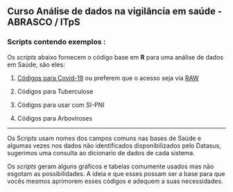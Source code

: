 ## **Curso Análise de dados na vigilância em saúde** - ABRASCO / ITpS

### Scripts contendo exemplos :

 Os *scripts* abaixo fornecem o código  base em **R** para uma análise de dados em Saúde, são eles:

1. [Códigos para Covid-19](Scripts_Exemplos/Script_Covid-19)   ou preferem que o acesso seja via [RAW](https://raw.githubusercontent.com/Curso-R-Abrasco/Scripts_Exemplos/master/Script_Covid-19/script_covid19.R)

2. Códigos para Tuberculose

3. Códigos para usar com SI-PNI

4. Códigos para Arboviroses 

---

Os Scripts usam nomes dos campos comuns nas bases de Saúde e algumas vezes nos dados não identificados disponibilizados pelo Datasus, sugerimos uma consulta ao dicionario de dados de cada sistema.

Os *scripts* geram alguns gráficos e tabelas comumente usados mas não esgotam as possibilidades. A ideia e que esses possam ser a base para que vocês mesmos aprimorem esses códigos e adequem  a suas necessidades. 
